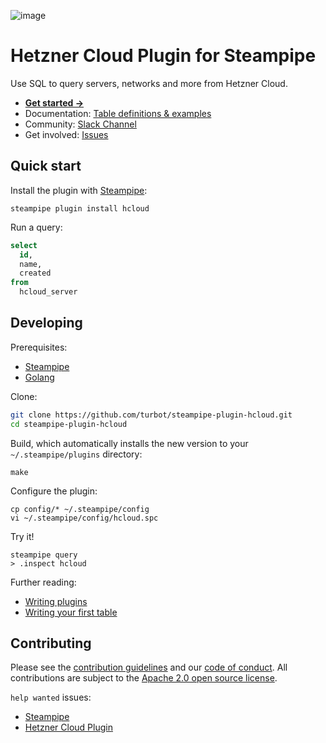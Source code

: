 ![image](https://hub.steampipe.io/images/plugins/turbot/hcloud-social-graphic.png)

# Hetzner Cloud Plugin for Steampipe

Use SQL to query servers, networks and more from Hetzner Cloud.

- **[Get started →](https://hub.steampipe.io/plugins/turbot/hcloud)**
- Documentation: [Table definitions & examples](https://hub.steampipe.io/plugins/turbot/hcloud/tables)
- Community: [Slack Channel](https://join.slack.com/t/steampipe/shared_invite/zt-oij778tv-lYyRTWOTMQYBVAbtPSWs3g)
- Get involved: [Issues](https://github.com/turbot/steampipe-plugin-hcloud/issues)

## Quick start

Install the plugin with [Steampipe](https://steampipe.io):

```shell
steampipe plugin install hcloud
```

Run a query:

```sql
select
  id,
  name,
  created
from
  hcloud_server
```

## Developing

Prerequisites:

- [Steampipe](https://steampipe.io/downloads)
- [Golang](https://golang.org/doc/install)

Clone:

```sh
git clone https://github.com/turbot/steampipe-plugin-hcloud.git
cd steampipe-plugin-hcloud
```

Build, which automatically installs the new version to your `~/.steampipe/plugins` directory:

```
make
```

Configure the plugin:

```
cp config/* ~/.steampipe/config
vi ~/.steampipe/config/hcloud.spc
```

Try it!

```
steampipe query
> .inspect hcloud
```

Further reading:

- [Writing plugins](https://steampipe.io/docs/develop/writing-plugins)
- [Writing your first table](https://steampipe.io/docs/develop/writing-your-first-table)

## Contributing

Please see the [contribution guidelines](https://github.com/turbot/steampipe/blob/main/CONTRIBUTING.md) and our [code of conduct](https://github.com/turbot/steampipe/blob/main/CODE_OF_CONDUCT.md). All contributions are subject to the [Apache 2.0 open source license](https://github.com/turbot/steampipe-plugin-hcloud/blob/main/LICENSE).

`help wanted` issues:

- [Steampipe](https://github.com/turbot/steampipe/labels/help%20wanted)
- [Hetzner Cloud Plugin](https://github.com/turbot/steampipe-plugin-hcloud/labels/help%20wanted)
